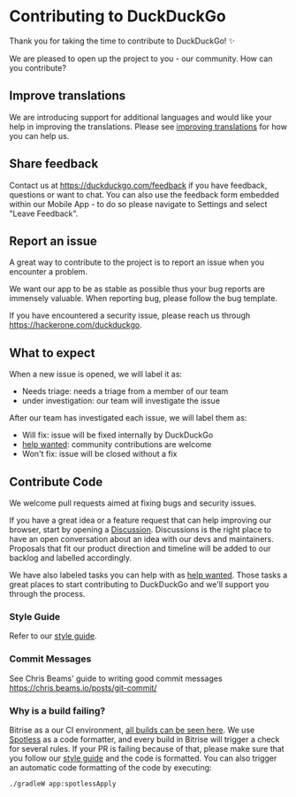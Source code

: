 # Contributing to DuckDuckGo

Thank you for taking the time to contribute to DuckDuckGo! :sparkles:

We are pleased to open up the project to you - our community. How can you contribute?

## Improve translations
We are introducing support for additional languages and would like your help in improving the translations. Please see [improving translations](TRANSLATIONS.md) for how you can help us.

## Share feedback
Contact us at https://duckduckgo.com/feedback if you have feedback, questions or want to chat. You can also use the feedback form embedded within our Mobile App - to do so please navigate to Settings and select "Leave Feedback".

## Report an issue
A great way to contribute to the project is to report an issue when you encounter a problem.

We want our app to be as stable as possible thus your bug reports are immensely valuable. When reporting bug, please follow the bug template.

If you have encountered a security issue, please reach us through https://hackerone.com/duckduckgo.

## What to expect

When a new issue is opened, we will label it as:
* Needs triage: needs a triage from a member of our team
* under investigation: our team will investigate the issue

After our team has investigated each issue, we will label them as:
* Will fix: issue will be fixed internally by DuckDuckGo
* [help wanted](https://github.com/duckduckgo/Android/issues?q=is%3Aissue+is%3Aopen+label%3A%22help+wanted%22): community contributions are welcome
* Won't fix: issue will be closed without a fix

## Contribute Code

We welcome pull requests aimed at fixing bugs and security issues.

If you have a great idea or a feature request that can help improving our browser, start by opening a [Discussion](https://github.com/duckduckgo/Android/discussions). Discussions is the right place to have an open conversation about an idea with our devs and maintainers. Proposals that fit our product direction and timeline will be added to our backlog and labelled accordingly.

We have also labeled tasks you can help with as [help wanted](https://github.com/duckduckgo/Android/issues?q=is%3Aissue+is%3Aopen+label%3A%22help+wanted%22). Those tasks a great places to start contributing to DuckDuckGo and we'll support you through the process.

### Style Guide

Refer to our [style guide](STYLEGUIDE.md).

### Commit Messages

See Chris Beams' guide to writing good commit messages https://chris.beams.io/posts/git-commit/

### Why is a build failing?

Bitrise as a our CI environment, [all builds can be seen here](https://app.bitrise.io/app/dc22e377b9a9ccbf#/builds).
We use [Spotless](https://github.com/diffplug/spotless) as a code formatter, and every build in Bitrise will trigger a check for several rules.
If your PR is failing because of that, please make sure that you follow our [style guide](STYLEGUIDE.md) and the code is formatted.
You can also trigger an automatic code formatting of the code by executing:

```
./gradleW app:spotlessApply
```
